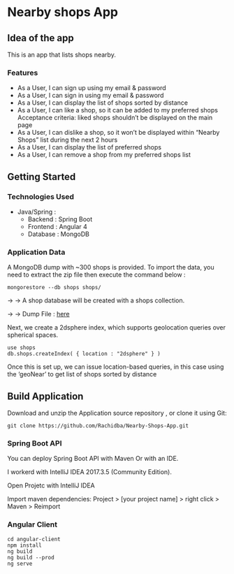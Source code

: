 # Nearby shops App

## Idea of the app

This is an app that lists shops nearby.

### Features

  - As a User, I can sign up using my email & password
  - As a User, I can sign in using my email & password
  - As a User, I can display the list of shops sorted by distance
  - As a User, I can like a shop, so it can be added to my preferred shops
      Acceptance criteria: liked shops shouldn’t be displayed on the main page
  - As a User, I can dislike a shop, so it won’t be displayed within “Nearby Shops” list during the next 2 hours
  - As a User, I can display the list of preferred shops
  - As a User, I can remove a shop from my preferred shops list

## Getting Started

### Technologies Used

- Java/Spring :
  - Backend : Spring Boot
  - Frontend : Angular 4
  - Database : MongoDB

### Application Data

A MongoDB dump with ~300 shops is provided. To import the data, you need to extract the zip file then execute the command below :

```
mongorestore --db shops shops/
```
→ → A shop database will be created with a shops collection.

→ → Dump File : [here](https://github.com/hiddenfounders/web-coding-challenge/blob/master/dump-shops.zip)

Next, we create a 2dsphere index, which supports geolocation queries over spherical spaces.

```
use shops
db.shops.createIndex( { location : "2dsphere" } )
```
Once this is set up, we can issue location-based queries, in this case using the ‘geoNear’ to get list of shops sorted by distance

## Build Application

Download and unzip the Application source repository , or clone it using Git: 
```
git clone https://github.com/Rachidba/Nearby-Shops-App.git
```

### Spring Boot API
You can deploy Spring Boot API with Maven Or with an IDE.

I workerd with IntelliJ IDEA 2017.3.5 (Community Edition).

Open Projetc with IntelliJ IDEA

Import maven dependencies:
Project > [your project name] > right click > Maven > Reimport

### Angular Client

```
cd angular-client
npm install 
ng build
ng build --prod
ng serve
```

